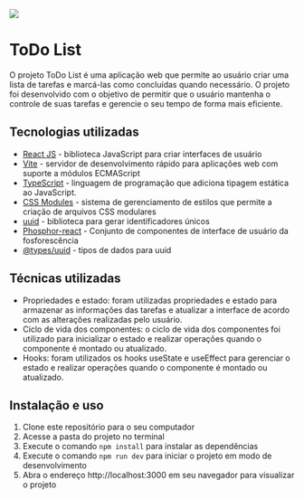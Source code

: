 [![](https://media0.giphy.com/media/BAN80s8mTIfEr5Dqds/giphy.gif?cid=790b7611492de69b987947ae05cac28ba07f1b876fefeadb&rid=giphy.gif&ct=g)](https://media0.giphy.com/media/BAN80s8mTIfEr5Dqds/giphy.gif?cid=790b7611492de69b987947ae05cac28ba07f1b876fefeadb&rid=giphy.gif&ct=g)

# ToDo List

O projeto ToDo List é uma aplicação web que permite ao usuário criar uma lista de tarefas e marcá-las como concluídas quando necessário. O projeto foi desenvolvido com o objetivo de permitir que o usuário mantenha o controle de suas tarefas e gerencie o seu tempo de forma mais eficiente.

## Tecnologias utilizadas

- [React JS](https://reactjs.org/) - biblioteca JavaScript para criar interfaces de usuário
- [Vite](https://vitejs.dev/) - servidor de desenvolvimento rápido para aplicações web com suporte a módulos ECMAScript
- [TypeScript](https://www.typescriptlang.org/) - linguagem de programação que adiciona tipagem estática ao JavaScript.
- [CSS Modules](https://github.com/css-modules/css-modules) - sistema de gerenciamento de estilos que permite a criação de arquivos CSS modulares
- [uuid](https://www.npmjs.com/package/uuid) - biblioteca para gerar identificadores únicos
- [Phosphor-react](https://phosphoricons.com/) - Conjunto de componentes de interface de usuário da fosforescência
- [@types/uuid](https://github.com/uuidjs/uuid)  - tipos de dados para uuid

## Técnicas utilizadas

- Propriedades e estado: foram utilizadas propriedades e estado para armazenar as informações das tarefas e atualizar a interface de acordo com as alterações realizadas pelo usuário.
- Ciclo de vida dos componentes: o ciclo de vida dos componentes foi utilizado para inicializar o estado e realizar operações quando o componente é montado ou atualizado.
- Hooks: foram utilizados os hooks useState e useEffect para gerenciar o estado e realizar operações quando o componente é montado ou atualizado.

## Instalação e uso

1. Clone este repositório para o seu computador
2. Acesse a pasta do projeto no terminal
3. Execute o comando `npm install` para instalar as dependências
4. Execute o comando `npm run dev` para iniciar o projeto em modo de desenvolvimento
5. Abra o endereço http://localhost:3000 em seu navegador para visualizar o projeto